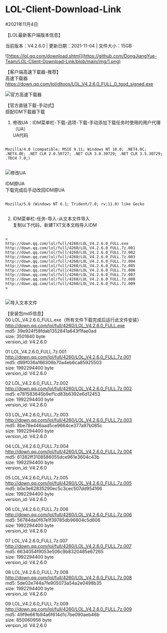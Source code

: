 # LOL-Client-Download-Link  
  
#2021年11月4日  
  
【LOL最新客户端版本信息】  
  
当前版本：V4.2.6.0 | 更新日期：2021-11-04 | 文件大小：15GB  
  
![https://lol.qq.com/download.shtml](https://github.com/DongJiangYue-Team/LOL-Client-Download-Link/blob/main/img/1.png)
  
【客户端高速下载器-推荐】  
高速下载器  
https://down.qq.com/lol/dltoos/LOL_V4.2.6.0_FULL_0_tgod_signed.exe  
  
![官方高速下载器](https://github.com/DongJiangYue-Team/LOL-Client-Download-Link/blob/main/img/2.png)
  
【官方直链下载-手动式】  
搭配IDM下载器下载  
1. 修改UA：IDM菜单栏-下载-选项-下载-手动添加下载任务时使用的用户代理（UA）  
UA代码
```
  
Mozilla/4.0 (compatible; MSIE 9.11; Windows NT 10.0; .NET4.0C; .NET4.0E; .NET CLR 2.0.50727; .NET CLR 3.0.30729; .NET CLR 3.5.30729; .TDCH 7.0;)
  
```
  
![修改UA](https://github.com/DongJiangYue-Team/LOL-Client-Download-Link/blob/main/img/3.png)
  
IDM原UA  
下载完成后手动改回IDM原UA  
```
  
Mozilla/5.0 (Windows NT 6.1; Trident/7.0; rv:11.0) like Gecko
  
```
  
2. IDM菜单栏-任务-导入-从文本文件导入  
复制以下代码，新建TXT文本文档导入IDM
 
```
  
<
http://down.qq.com/lol/full/4260/LOL_V4.2.6.0_FULL.exe
http://down.qq.com/lol/full/4260/LOL_V4.2.6.0_FULL.7z.001
http://down.qq.com/lol/full/4260/LOL_V4.2.6.0_FULL.7z.002
http://down.qq.com/lol/full/4260/LOL_V4.2.6.0_FULL.7z.003
http://down.qq.com/lol/full/4260/LOL_V4.2.6.0_FULL.7z.004
http://down.qq.com/lol/full/4260/LOL_V4.2.6.0_FULL.7z.005
http://down.qq.com/lol/full/4260/LOL_V4.2.6.0_FULL.7z.006
http://down.qq.com/lol/full/4260/LOL_V4.2.6.0_FULL.7z.007
http://down.qq.com/lol/full/4260/LOL_V4.2.6.0_FULL.7z.008
http://down.qq.com/lol/full/4260/LOL_V4.2.6.0_FULL.7z.009
>
  
```
  
![导入文本文件](https://github.com/DongJiangYue-Team/LOL-Client-Download-Link/blob/main/img/4.png)
  
【安装包md5信息】  
00 LOL_V4.2.6.0_FULL.exe（所有文件下载完成后运行此文件安装）  
http://down.qq.com/lol/full/4260/LOL_V4.2.6.0_FULL.exe  
md5: 39e924f58fdab1352841a643f1fae0ad  
size: 3501640 byte  
version_id: V4.2.6.0  
  
01 LOL_V4.2.6.0_FULL.7z.001  
http://down.qq.com/lol/full/4260/LOL_V4.2.6.0_FULL.7z.001  
md5: d99f036a166306b70a4eb6ca85925503  
size: 1992294400 byte  
version_id: V4.2.6.0  
  
02 LOL_V4.2.6.0_FULL.7z.002  
http://down.qq.com/lol/full/4260/LOL_V4.2.6.0_FULL.7z.002  
md5: e781583645b9ef1cd83b6392e6d12453  
size: 1992294400 byte  
version_id: V4.2.6.0  
  
03 LOL_V4.2.6.0_FULL.7z.003  
http://down.qq.com/lol/full/4260/LOL_V4.2.6.0_FULL.7z.003  
md5: 8be78e446aad5ce9664ce377a97b085c  
size: 1992294400 byte  
version_id: V4.2.6.0  
  
04 LOL_V4.2.6.0_FULL.7z.004  
http://down.qq.com/lol/full/4260/LOL_V4.2.6.0_FULL.7z.004  
md5: 61382ff3108586055dce961e3604c43b  
size: 1992294400 byte  
version_id: V4.2.6.0  
  
05 LOL_V4.2.6.0_FULL.7z.005  
http://down.qq.com/lol/full/4260/LOL_V4.2.6.0_FULL.7z.005  
md5: b0e3e62835290ec5c3cec507dd954166  
size: 1992294400 byte  
version_id: V4.2.6.0  
  
06 LOL_V4.2.6.0_FULL.7z.006  
http://down.qq.com/lol/full/4260/LOL_V4.2.6.0_FULL.7z.006  
md5: 56784da0f67e1f39785db96604c5d606  
size: 1992294400 byte  
version_id: V4.2.6.0  
  
07 LOL_V4.2.6.0_FULL.7z.007  
http://down.qq.com/lol/full/4260/LOL_V4.2.6.0_FULL.7z.007  
md5: 6634054f9053e506c9b8320485e67265  
size: 1992294400 byte  
version_id: V4.2.6.0  
  
08 LOL_V4.2.6.0_FULL.7z.008  
http://down.qq.com/lol/full/4260/LOL_V4.2.6.0_FULL.7z.008  
md5: 5de02e744a7fe905073a54a2e0498b35  
size: 1992294400 byte  
version_id: V4.2.6.0  
  
09 LOL_V4.2.6.0_FULL.7z.009  
http://down.qq.com/lol/full/4260/LOL_V4.2.6.0_FULL.7z.009  
md5: 49f9e661b94a6f614d1c7be090aeb46b  
size: 850060956 byte  
version_id: V4.2.6.0  
  
